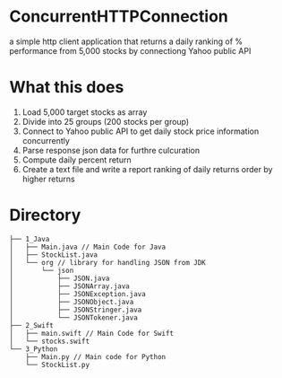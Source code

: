 # ConcurrentHTTPConnection

a simple http client application that returns a daily ranking of % performance from 5,000 stocks by connectiong Yahoo public API

# What this does

1.	Load 5,000 target stocks as array
2.	Divide into 25 groups (200 stocks per group)
3.	Connect to Yahoo public API to get daily stock price information concurrently
4.	Parse response json data for furthre culcuration
5.	Compute daily percent return
6.	Create a text file and write a report ranking of daily returns order by higher returns
	

# Directory
```
├── 1_Java
│   ├── Main.java // Main Code for Java
│   ├── StockList.java
│   └── org // library for handling JSON from JDK
│       └── json
│           ├── JSON.java
│           ├── JSONArray.java
│           ├── JSONException.java
│           ├── JSONObject.java
│           ├── JSONStringer.java
│           └── JSONTokener.java
├── 2_Swift
│   ├── main.swift // Main Code for Swift
│   └── stocks.swift
└── 3_Python
    ├── Main.py // Main code for Python
    └── StockList.py
```
